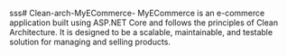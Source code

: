 sss# Clean-arch-MyECommerce-
MyECommerce is an e-commerce application built using ASP.NET Core and follows the principles of Clean Architecture. It is designed to be a scalable, maintainable, and testable solution for managing and selling products.
